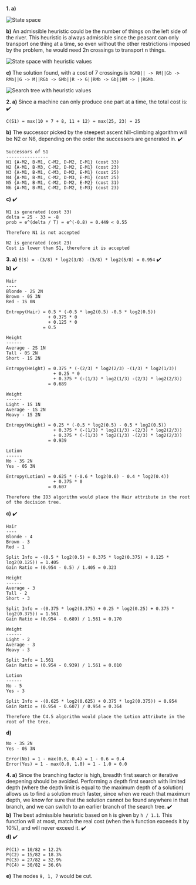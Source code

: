 
**1. a)**

![State space](2018R_1a.png)

**b)** An admissible heuristic could be the number of things on the left side of the river. This heuristic is always admissible since the peasant can only transport one thing at a time, so even without the other restrictions imposed by the problem, he would need 2n crossings to transport n things.

![State space with heuristic values](2018R_1b.png)

**c)** The solution found, with a cost of 7 crossings is `RGMB|| -> RM||Gb -> RMb||G -> M||RGb -> GMb||R -> G||RMb -> Gb||RM -> ||RGMb`.

![Search tree with heuristic values](2018R_1c.png)

**2. a)** Since a machine can only produce one part at a time, the total cost is: ✔️
```
C(S1) = max(10 + 7 + 8, 11 + 12) = max(25, 23) = 25
```

**b)** The successor picked by the steepest ascent hill-climbing algorithm will be N2 or N6, depending on the order the successors are generated in. ✔️
```
Successors of S1
----------------
N1 {A-M2, B-M1, C-M2, D-M2, E-M1} (cost 33)
N2 {A-M1, B-M3, C-M2, D-M2, E-M1} (cost 23)
N3 {A-M1, B-M1, C-M3, D-M2, E-M1} (cost 25)
N4 {A-M1, B-M1, C-M2, D-M3, E-M1} (cost 25)
N5 {A-M1, B-M1, C-M2, D-M2, E-M2} (cost 31)
N6 {A-M1, B-M1, C-M2, D-M2, E-M3} (cost 23)
```

**c)** ✔️
```
N1 is generated (cost 33)
delta = 25 - 33 = -8
prob = e^(delta / T) = e^(-0.8) = 0.449 < 0.55

Therefore N1 is not accepted

N2 is generated (cost 23)
Cost is lower than S1, therefore it is accepted
```

**3. a)** `E(S) = -(3/8) * log2(3/8) -(5/8) * log2(5/8) = 0.954` ✔️  
**b)** ✔️
```
Hair
----
Blonde - 2S 2N
Brown - 0S 3N
Red - 1S 0N

Entropy(Hair) = 0.5 * (-0.5 * log2(0.5) -0.5 * log2(0.5)) 
                + 0.375 * 0 
                + 0.125 * 0
              = 0.5

Height
------
Average - 2S 1N
Tall - 0S 2N
Short - 1S 2N

Entropy(Height) = 0.375 * (-(2/3) * log2(2/3) -(1/3) * log2(1/3))
                  + 0.25 * 0
                  + 0.375 * (-(1/3) * log2(1/3) -(2/3) * log2(2/3))
                = 0.689

Weight
------
Light - 1S 1N
Average - 1S 2N
Heavy - 1S 2N

Entropy(Weight) = 0.25 * (-0.5 * log2(0.5) - 0.5 * log2(0.5))
                  + 0.375 * (-(1/3) * log2(1/3) -(2/3) * log2(2/3))
                  + 0.375 * (-(1/3) * log2(1/3) -(2/3) * log2(2/3))
                = 0.939

Lotion
------
No - 3S 2N
Yes - 0S 3N

Entropy(Lotion) = 0.625 * (-0.6 * log2(0.6) - 0.4 * log2(0.4))
                  + 0.375 * 0
                = 0.607

Therefore the ID3 algorithm would place the Hair attribute in the root of the decision tree.
```
**c)** ✔️
```
Hair
----
Blonde - 4
Brown - 3
Red - 1

Split Info = -(0.5 * log2(0.5) + 0.375 * log2(0.375) + 0.125 * log2(0.125)) = 1.405
Gain Ratio = (0.954 - 0.5) / 1.405 = 0.323

Height
------
Average - 3
Tall - 2
Short - 3

Split Info = -(0.375 * log2(0.375) + 0.25 * log2(0.25) + 0.375 * log2(0.375)) = 1.561
Gain Ratio = (0.954 - 0.689) / 1.561 = 0.170

Weight
------
Light - 2
Average - 3
Heavy - 3

Split Info = 1.561
Gain Ratio = (0.954 - 0.939) / 1.561 = 0.010

Lotion
------
No - 5
Yes - 3

Split Info = -(0.625 * log2(0.625) + 0.375 * log2(0.375)) = 0.954
Gain Ratio = (0.954 - 0.607) / 0.954 = 0.364

Therefore the C4.5 algorithm would place the Lotion attribute in the root of the tree.
```
**d)**
```
No - 3S 2N
Yes - 0S 3N

Error(No) = 1 - max(0.6, 0.4) = 1 - 0.6 = 0.4
Error(Yes) = 1 - max(0.0, 1.0) = 1 - 1.0 = 0.0
```

**4. a)** Since the branching factor is high, breadth first search or iterative deepening should be avoided. Performing a depth first search with limited depth (where the depth limit is equal to the maximum depth of a solution) allows us to find a solution much faster, since when we reach that maximum depth, we know for sure that the solution cannot be found anywhere in that branch, and we can switch to an earlier branch of the search tree. ✔️  
**b)** The best admissible heuristic based on `h` is given by `h / 1.1`. This function will at most, match the real cost (when the `h` function exceeds it by 10%), and will never exceed it. ✔️  
**d)** ✔️
```
P(C1) = 10/82 = 12.2%
P(C2) = 15/82 = 18.3%
P(C3) = 27/82 = 32.9%
P(C4) = 30/82 = 36.6%
```
**e)** The nodes `9, 1, 7` would be cut.
